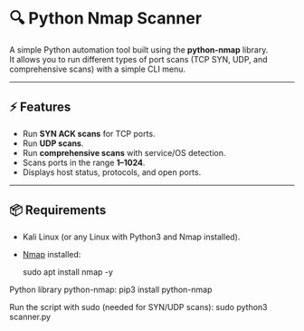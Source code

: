 # 🔍 Python Nmap Scanner

A simple Python automation tool built using the **python-nmap** library.  
It allows you to run different types of port scans (TCP SYN, UDP, and comprehensive scans) with a simple CLI menu.

---

## ⚡ Features
- Run **SYN ACK scans** for TCP ports.
- Run **UDP scans**.
- Run **comprehensive scans** with service/OS detection.
- Scans ports in the range **1–1024**.
- Displays host status, protocols, and open ports.

---

## 📦 Requirements
- Kali Linux (or any Linux with Python3 and Nmap installed).
- [Nmap](https://nmap.org) installed:

  sudo apt install nmap -y

Python library python-nmap:
    pip3 install python-nmap

Run the script with sudo (needed for SYN/UDP scans):
    sudo python3 scanner.py

    
